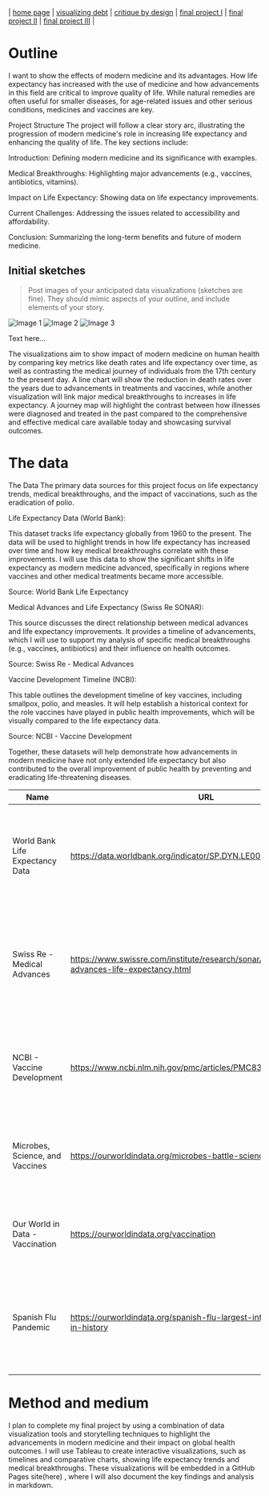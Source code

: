 | [home page](https://cmustudent.github.io/tswd-portfolio-templates/) | [visualizing debt](visualizing-government-debt) | [critique by design](critique-by-design) | [final project I](final-project-part-one) | [final project II](final-project-part-two) | [final project III](final-project-part-three) |



# Outline
I want to show the effects of modern medicine and its advantages. How life expectancy has increased with the use of medicine and how advancements in this field are critical to improve quality of life. While natural remedies are often useful for smaller diseases, for age-related issues and other serious conditions, medicines and vaccines are key.

Project Structure
The project will follow a clear story arc, illustrating the progression of modern medicine's role in increasing life expectancy and enhancing the quality of life. The key sections include:

Introduction: Defining modern medicine and its significance with examples.

Medical Breakthroughs: Highlighting major advancements (e.g., vaccines, antibiotics, vitamins).

Impact on Life Expectancy: Showing data on life expectancy improvements.

Current Challenges: Addressing the issues related to accessibility and affordability.

Conclusion: Summarizing the long-term benefits and future of modern medicine.

## Initial sketches
> Post images of your anticipated data visualizations (sketches are fine). They should mimic aspects of your outline, and include elements of your story.
>
 ![Image 1](Image1.jpg)
 ![Image 2](Image2.jpg)
 ![Image 3](Image3.jpg)

Text here...


The visualizations aim to show impact of modern medicine on human health by comparing key metrics like death rates and life expectancy over time, as well as contrasting the medical journey of individuals from the 17th century to the present day. A line chart will show the reduction in death rates over the years due to advancements in treatments and vaccines, while another visualization will link major medical breakthroughs to increases in life expectancy. A journey map will highlight the contrast between how illnesses were diagnosed and treated in the past compared to the comprehensive and effective medical care available today and showcasing survival outcomes.

# The data

The Data
The primary data sources for this project focus on life expectancy trends, medical breakthroughs, and the impact of vaccinations, such as the eradication of polio.

Life Expectancy Data (World Bank):

This dataset tracks life expectancy globally from 1960 to the present. The data will be used to highlight trends in how life expectancy has increased over time and how key medical breakthroughs correlate with these improvements. I will use this data to show the significant shifts in life expectancy as modern medicine advanced, specifically in regions where vaccines and other medical treatments became more accessible.

Source: World Bank Life Expectancy

Medical Advances and Life Expectancy (Swiss Re SONAR):

This source discusses the direct relationship between medical advances and life expectancy improvements. It provides a timeline of advancements, which I will use to support my analysis of specific medical breakthroughs (e.g., vaccines, antibiotics) and their influence on health outcomes.

Source: Swiss Re - Medical Advances

Vaccine Development Timeline (NCBI):

This table outlines the development timeline of key vaccines, including smallpox, polio, and measles. It will help establish a historical context for the role vaccines have played in public health improvements, which will be visually compared to the life expectancy data.

Source: NCBI - Vaccine Development


Together, these datasets will help demonstrate how advancements in modern medicine have not only extended life expectancy but also contributed to the overall improvement of public health by preventing and eradicating life-threatening diseases.

| Name                                | URL                                                                                  | Description                                                              |
|-------------------------------------|--------------------------------------------------------------------------------------|--------------------------------------------------------------------------|
| World Bank Life Expectancy Data      | https://data.worldbank.org/indicator/SP.DYN.LE00.IN                                   | Tracks global life expectancy from 1960 to the present, showing trends in how medical advancements have increased life expectancy. |
| Swiss Re - Medical Advances          | https://www.swissre.com/institute/research/sonar/sonar2023/medical-advances-life-expectancy.html | Discusses the relationship between medical advances and improvements in life expectancy, providing a timeline of key breakthroughs. |
| NCBI - Vaccine Development           | https://www.ncbi.nlm.nih.gov/pmc/articles/PMC8386248/table/TAB1/                      | Provides a timeline of key vaccines (e.g., smallpox, polio) and their role in improving public health outcomes. |
| Microbes, Science, and Vaccines      | https://ourworldindata.org/microbes-battle-science-vaccines                           | Discusses the history of vaccines and how they have been used to fight microbes and prevent diseases. |
| Our World in Data - Vaccination      | https://ourworldindata.org/vaccination                                                | Provides comprehensive data on vaccination rates and their impact on global health. |
| Spanish Flu Pandemic                 | https://ourworldindata.org/spanish-flu-largest-influenza-pandemic-in-history          | Details the history and impact of the Spanish Flu pandemic, one of the deadliest influenza outbreaks in history. |


# Method and medium


I plan to complete my final project by using a combination of data visualization tools and storytelling techniques to highlight the advancements in modern medicine and their impact on global health outcomes. I will use Tableau to create interactive visualizations, such as timelines and comparative charts, showing life expectancy trends and medical breakthroughs. These visualizations will be embedded in a GitHub Pages site(here) , where I will also document the key findings and analysis in markdown. 
